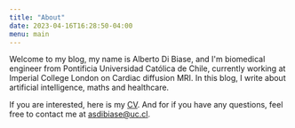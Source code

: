 ```yaml
---
title: "About"
date: 2023-04-16T16:28:50-04:00
menu: main
---
```


Welcome to my blog, my name is Alberto Di Biase, and I'm biomedical engineer from
Pontificia Universidad Católica de Chile, currently working at Imperial College
London on Cardiac diffusion MRI. In this blog, I write about artificial
intelligence, maths and healthcare.

If you are interested, here is my [CV](https://github.com/tito21/resume/raw/main/CV.pdf).
And for if you have any questions, feel free to contact me at asdibiase@uc.cl.
